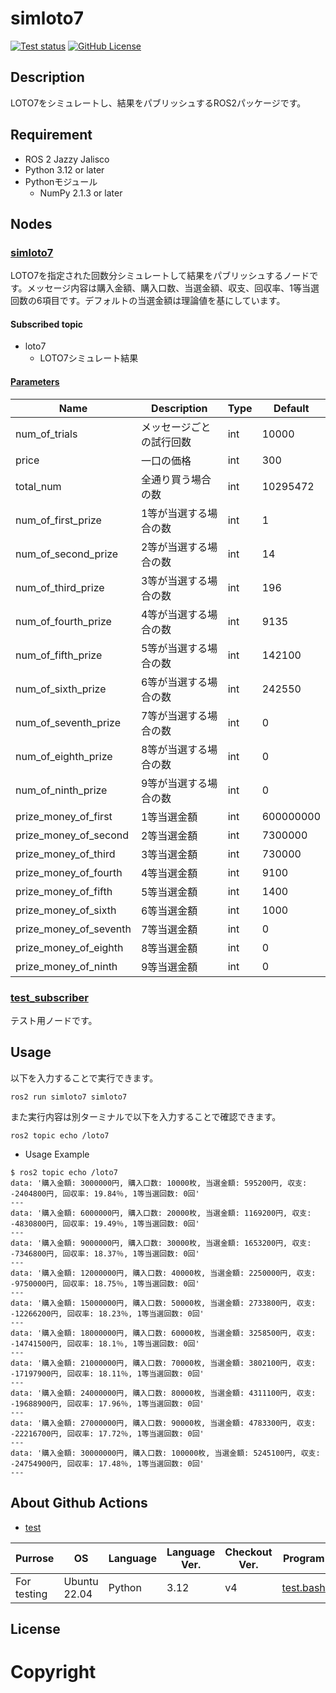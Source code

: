 # simloto7
<a href="https://github.com/IT2729/simloto7_ros2/actions/workflows/test.yml"><img src="https://github.com/IT2729/simloto7_ros2/actions/workflows/test.yml/badge.svg" alt="Test status"></a>
<a href="https://github.com/IT2729/simloto7_ros2/tree/main?tab=BSD-3-Clause-1-ov-file"><img alt="GitHub License" src="https://img.shields.io/github/license/IT2729/simloto7_ros2"></a>

## Description
LOTO7をシミュレートし、結果をパブリッシュするROS2パッケージです。

## Requirement
- ROS 2 Jazzy Jalisco
- Python 3.12 or later
- Pythonモジュール
    - NumPy 2.1.3 or later

## Nodes
### <a href="https://github.com/IT2729/simloto7_ros2/blob/main/simloto7/simloto7.py">simloto7</a>
LOTO7を指定された回数分シミュレートして結果をパブリッシュするノードです。メッセージ内容は購入金額、購入口数、当選金額、収支、回収率、1等当選回数の6項目です。デフォルトの当選金額は理論値を基にしています。

#### Subscribed topic
- loto7
    - LOTO7シミュレート結果

#### <a href="https://github.com/IT2729/simloto7_ros2/blob/main/config/params.yaml">Parameters</a>

|Name                    | Description              | Type | Default   |
|------------------------|--------------------------|------|-----------|
| num_of_trials          | メッセージごとの試行回数 | int  | 10000     |
| price                  | 一口の価格               | int  | 300       |
| total_num              | 全通り買う場合の数       | int  | 10295472  |
| num_of_first_prize     | 1等が当選する場合の数    | int  | 1         |
| num_of_second_prize    | 2等が当選する場合の数    | int  | 14        |
| num_of_third_prize     | 3等が当選する場合の数    | int  | 196       |
| num_of_fourth_prize    | 4等が当選する場合の数    | int  | 9135      |
| num_of_fifth_prize     | 5等が当選する場合の数    | int  | 142100    |
| num_of_sixth_prize     | 6等が当選する場合の数    | int  | 242550    |
| num_of_seventh_prize   | 7等が当選する場合の数    | int  | 0         |
| num_of_eighth_prize    | 8等が当選する場合の数    | int  | 0         |
| num_of_ninth_prize     | 9等が当選する場合の数    | int  | 0         |
| prize_money_of_first   | 1等当選金額              | int  | 600000000 |
| prize_money_of_second  | 2等当選金額              | int  | 7300000   |
| prize_money_of_third   | 3等当選金額              | int  | 730000    |
| prize_money_of_fourth  | 4等当選金額              | int  | 9100      |
| prize_money_of_fifth   | 5等当選金額              | int  | 1400      |
| prize_money_of_sixth   | 6等当選金額              | int  | 1000      |
| prize_money_of_seventh | 7等当選金額              | int  | 0         |
| prize_money_of_eighth  | 8等当選金額              | int  | 0         |
| prize_money_of_ninth   | 9等当選金額              | int  | 0         |

### <a href="https://github.com/IT2729/simloto7_ros2/blob/main/simloto7/test_subscriber.py">test_subscriber</a>
テスト用ノードです。

## Usage
以下を入力することで実行できます。
```
ros2 run simloto7 simloto7
```

また実行内容は別ターミナルで以下を入力することで確認できます。
```
ros2 topic echo /loto7
```

- Usage Example
```
$ ros2 topic echo /loto7
data: '購入金額: 3000000円, 購入口数: 10000枚, 当選金額: 595200円, 収支: -2404800円, 回収率: 19.84％, 1等当選回数: 0回'
---
data: '購入金額: 6000000円, 購入口数: 20000枚, 当選金額: 1169200円, 収支: -4830800円, 回収率: 19.49％, 1等当選回数: 0回'
---
data: '購入金額: 9000000円, 購入口数: 30000枚, 当選金額: 1653200円, 収支: -7346800円, 回収率: 18.37％, 1等当選回数: 0回'
---
data: '購入金額: 12000000円, 購入口数: 40000枚, 当選金額: 2250000円, 収支: -9750000円, 回収率: 18.75％, 1等当選回数: 0回'
---
data: '購入金額: 15000000円, 購入口数: 50000枚, 当選金額: 2733800円, 収支: -12266200円, 回収率: 18.23％, 1等当選回数: 0回'
---
data: '購入金額: 18000000円, 購入口数: 60000枚, 当選金額: 3258500円, 収支: -14741500円, 回収率: 18.1％, 1等当選回数: 0回'
---
data: '購入金額: 21000000円, 購入口数: 70000枚, 当選金額: 3802100円, 収支: -17197900円, 回収率: 18.11％, 1等当選回数: 0回'
---
data: '購入金額: 24000000円, 購入口数: 80000枚, 当選金額: 4311100円, 収支: -19688900円, 回収率: 17.96％, 1等当選回数: 0回'
---
data: '購入金額: 27000000円, 購入口数: 90000枚, 当選金額: 4783300円, 収支: -22216700円, 回収率: 17.72％, 1等当選回数: 0回'
---
data: '購入金額: 30000000円, 購入口数: 100000枚, 当選金額: 5245100円, 収支: -24754900円, 回収率: 17.48％, 1等当選回数: 0回'
---
```

## About Github Actions
- <a href="https://github.com/IT2729/simloto7_ros2/blob/main/.github/workflows/test.yml">test</a>

| Purrose     | OS           | Language | Language Ver.     | Checkout Ver.     | Program   |
|-------------|--------------|----------|-------------------|-------------------|-----------|
| For testing | Ubuntu 22.04 | Python   | 3.12              | v4                | <a href="https://github.com.IT2729/simloto7_ros2/blob/main/test/test.bash">test.bash</a> |

## License

# Copyright
